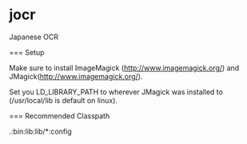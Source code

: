 jocr
====

Japanese OCR

===
Setup

Make sure to install ImageMagick (http://www.imagemagick.org/) and JMagick(http://www.imagemagick.org/).

Set you LD_LIBRARY_PATH to wherever JMagick was installed to (/usr/local/lib is default on linux).

===
Recommended Classpath

.:bin:lib:lib/*:config
